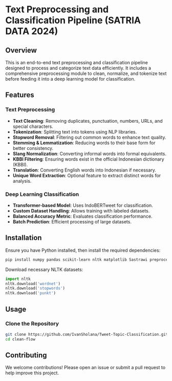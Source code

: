 
# Text Preprocessing and Classification Pipeline (SATRIA DATA 2024)

## Overview  
This is an end-to-end text preprocessing and classification pipeline designed to process and categorize text data efficiently. It includes a comprehensive preprocessing module to clean, normalize, and tokenize text before feeding it into a deep learning model for classification.  

## Features  
### Text Preprocessing  
- **Text Cleaning**: Removing duplicates, punctuation, numbers, URLs, and special characters.  
- **Tokenization**: Splitting text into tokens using NLP libraries.  
- **Stopword Removal**: Filtering out common words to enhance text quality.  
- **Stemming & Lemmatization**: Reducing words to their base form for better consistency.  
- **Slang Normalization**: Converting informal words into formal equivalents.  
- **KBBI Filtering**: Ensuring words exist in the official Indonesian dictionary (KBBI).  
- **Translation**: Converting English words into Indonesian if necessary.  
- **Unique Word Extraction**: Optional feature to extract distinct words for analysis.  

### Deep Learning Classification  
- **Transformer-based Model**: Uses IndoBERTweet for classification.  
- **Custom Dataset Handling**: Allows training with labeled datasets.  
- **Balanced Accuracy Metric**: Evaluates classification performance.  
- **Batch Prediction**: Efficient processing of large datasets.  

## Installation  
Ensure you have Python installed, then install the required dependencies:  
```bash
pip install numpy pandas scikit-learn nltk matplotlib Sastrawi preprocessor torch transformers deep-translator
```
Download necessary NLTK datasets:  
```python
import nltk
nltk.download('wordnet')
nltk.download('stopwords')
nltk.download('punkt')
```

## Usage  
### Clone the Repository  
```bash
git clone https://github.com/IvanSholana/Tweet-Topic-Classification.git
cd clean-flow
```

## Contributing  
We welcome contributions! Please open an issue or submit a pull request to help improve this project.  
